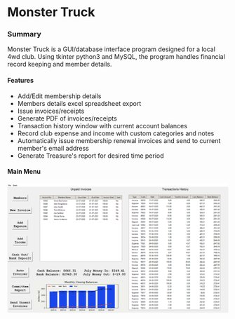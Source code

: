 # Monster Truck
### Summary

Monster Truck is a GUI/database interface program designed for a local 4wd club. 
Using tkinter python3 and MySQL, the program handles financial record keeping and 
member details. 

#### Features

* Add/Edit membership details
* Members details excel spreadsheet export
* Issue invoices/receipts
* Generate PDF of invoices/receipts
* Transaction history window with current account balances
* Record club expense and income with custom categories and notes
* Automatically issue membership renewal invoices and send to current member's email address
* Generate Treasure's report for desired time period 

#### Main Menu 


![Screenshot of Main Menu](screenshots/main_menu.png)
